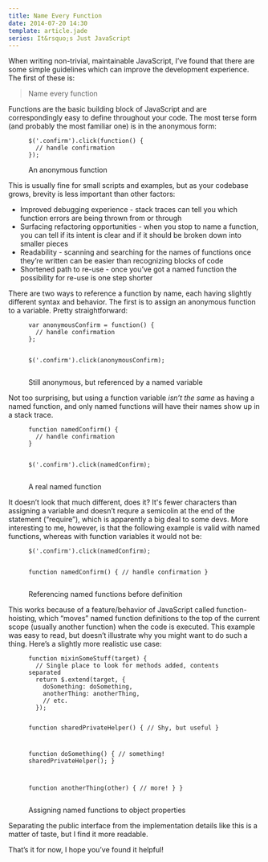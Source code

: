 ```yaml
---
title: Name Every Function
date: 2014-07-20 14:30
template: article.jade
series: It&rsquo;s Just JavaScript
---
```


When writing non-trivial, maintainable JavaScript, I&rsquo;ve found that there are some simple guidelines which can improve the development experience. The first of these is:

> Name every function

Functions are the basic building block of JavaScript and are correspondingly easy to define throughout your code. The most terse form (and probably the most familiar one) is in the anonymous form:

<figure class="codelisting"><pre><code lang="javascript" class="javascript">$('.confirm').click(function() {
  // handle confirmation
});</code></pre>
<figcaption>An anonymous function</figcaption>
</figure>

This is usually fine for small scripts and examples, but as your codebase grows, brevity is less important than other factors:

* Improved debugging experience - stack traces can tell you which function errors are being thrown from or through
* Surfacing refactoring opportunities - when you stop to name a function, you can tell if its intent is clear and if it should be broken down into smaller pieces
* Readability - scanning and searching for the names of functions once they&rsquo;re written can be easier than recognizing blocks of code
* Shortened path to re-use - once you&rsquo;ve got a named function the possibility for re-use is one step shorter

There are two ways to reference a function by name, each having slightly different syntax and behavior. The first is to assign an anonymous function to a variable. Pretty straightforward:

<figure class="codelisting"><pre><code lang="javascript" class="javascript">var anonymousConfirm = function() {
  // handle confirmation
};

$('.confirm').click(anonymousConfirm);</code></pre>
<figcaption>Still anonymous, but referenced by a named variable</figcaption>
</figure>

Not too surprising, but using a function variable *isn&rsquo;t the same* as having a named function, and only named functions will have their names show up in a stack trace.

<figure class="codelisting"><pre><code lang="javascript" class="javascript">function namedConfirm() {
  // handle confirmation
}

$('.confirm').click(namedConfirm);</code></pre>
<figcaption>A real named function</figcaption>
</figure>

It doesn&rsquo;t look that much different, does it? It's fewer characters than assigning a variable and doesn&rsquo;t requre a semicolin at the end of the statement (&ldquo;require&rdquo;), which is apparently a big deal to some devs. More interesting to me, however, is that the following example is valid with named functions, whereas with function variables it would not be:

<figure class="codelisting"><pre><code lang="javascript" class="javascript">$('.confirm').click(namedConfirm);

function namedConfirm() {
  // handle confirmation
}</code></pre>
<figcaption>Referencing named functions before definition</figcaption>
</figure>

This works because of a feature/behavior of JavaScript called function-hoisting, which &ldquo;moves&rdquo; named function definitions to the top of the current scope (usually another function) when the code is executed. This example was easy to read, but doesn&rsquo;t illustrate why you might want to do such a thing. Here&rsquo;s a slightly more realistic use case:

<figure class="codelisting"><pre><code lang="javascript" class="javascript">function mixinSomeStuff(target) {
  // Single place to look for methods added, contents separated
  return $.extend(target, {
    doSomething: doSomething,
    anotherThing: anotherThing,
    // etc.
  });

  function sharedPrivateHelper() {
    // Shy, but useful
  }

  function doSomething() {
    // something!
    sharedPrivateHelper();
  }

  function anotherThing(other) {
    // more!
  }
}</code></pre>
<figcaption>Assigning named functions to object properties</figcaption>
</figure>

Separating the public interface from the implementation details like this is a matter of taste, but I find it more readable.

That&rsquo;s it for now, I hope you&rsquo;ve found it helpful!